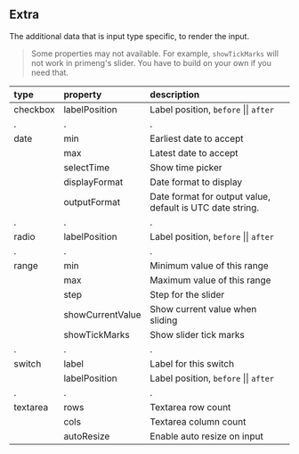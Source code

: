 ## Extra

The additional data that is input type specific, to render the input.

> Some properties may not available. For example, `showTickMarks` will not work in primeng's slider. You have to build on your own if you need that.

| type     | property         | description                                               |
| :------- | :--------------- | :-------------------------------------------------------- |
| checkbox | labelPosition    | Label position, `before` \|\| `after`                     |
| .        | .                | .                                                         |
| date     | min              | Earliest date to accept                                   |
|          | max              | Latest date to accept                                     |
|          | selectTime       | Show time picker                                          |
|          | displayFormat    | Date format to display                                    |
|          | outputFormat     | Date format for output value, default is UTC date string. |
| .        | .                | .                                                         |
| radio    | labelPosition    | Label position, `before` \|\| `after`                     |
| .        | .                | .                                                         |
| range    | min              | Minimum value of this range                               |
|          | max              | Maximum value of this range                               |
|          | step             | Step for the slider                                       |
|          | showCurrentValue | Show current value when sliding                           |
|          | showTickMarks    | Show slider tick marks                                    |
| .        | .                | .                                                         |
| switch   | label            | Label for this switch                                     |
|          | labelPosition    | Label position, `before` \|\| `after`                     |
| .        | .                | .                                                         |
| textarea | rows             | Textarea row count                                        |
|          | cols             | Textarea column count                                     |
|          | autoResize       | Enable auto resize on input                               |
